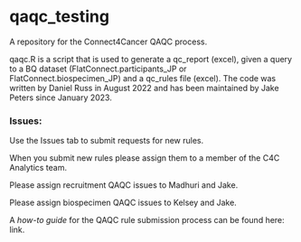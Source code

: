 # qaqc_testing

A repository for the Connect4Cancer QAQC process.

qaqc.R is a script that is used to generate a qc_report (excel), given a query to a BQ dataset (FlatConnect.participants_JP or FlatConnect.biospecimen_JP) and a qc_rules file (excel). The code was written by Daniel Russ in August 2022 and has been maintained by Jake Peters since January 2023.

### Issues:

Use the Issues tab to submit requests for new rules.

When you submit new rules please assign them to a member of the C4C Analytics team.

Please assign recruitment QAQC issues to Madhuri and Jake.

Please assign biospecimen QAQC issues to Kelsey and Jake.

A *how-to guide* for the QAQC rule submission process can be found here: link.
